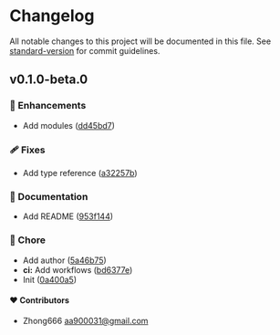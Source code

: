 # Changelog

All notable changes to this project will be documented in this file. See [standard-version](https://github.com/conventional-changelog/standard-version) for commit guidelines.


## v0.1.0-beta.0



### 🚀 Enhancements

-  Add modules ([dd45bd7](https://github.com/aa900031/nitro-better-auth/commit/dd45bd7a80ca409da871720be9170d67e86b05da))

### 🩹 Fixes

-  Add type reference ([a32257b](https://github.com/aa900031/nitro-better-auth/commit/a32257bf56dbea0a76ba573f1e5e543ccc963dcf))

### 📖 Documentation

-  Add README ([953f144](https://github.com/aa900031/nitro-better-auth/commit/953f1445a91ca85dbee2b91dba6cedb427c20ce7))

### 🏡 Chore

-  Add author ([5a46b75](https://github.com/aa900031/nitro-better-auth/commit/5a46b754c0be0098baedf9db2eb2008f473eddcd))
-  **ci:** Add workflows ([bd6377e](https://github.com/aa900031/nitro-better-auth/commit/bd6377e768aed2d2148a371da052fb789d192916))
-  Init ([0a400a5](https://github.com/aa900031/nitro-better-auth/commit/0a400a5bd3c844da859383a22aee827fe2605e31))



#### ❤️ Contributors

- Zhong666 <aa900031@gmail.com>
